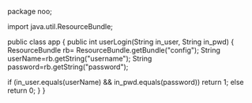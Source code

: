 package noo;

import java.util.ResourceBundle;

public class app {
public int userLogin(String in_user, String in_pwd)
{
ResourceBundle rb= ResourceBundle.getBundle("config");
String userName=rb.getString("username");
String password=rb.getString("password");

if (in_user.equals(userName) && in_pwd.equals(password))
return 1;
else
return 0;
}
}
